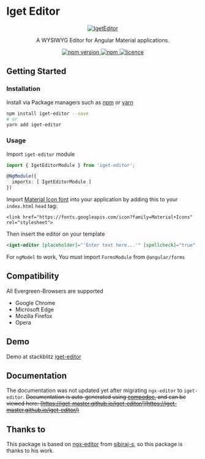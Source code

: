 # Iget Editor

<p align="center">
  <a href="https://github.com/iget-master/iget-editor">
   <img src="https://raw.githubusercontent.com/iget-master/iget-editor/master/src/assets/icons/iget-editor.png" alt="IgetEditor">
  </a>
</p>
<p align="center">A WYSIWYG Editor for Angular Material applications.</p>
<p align="center">
  <a href="https://www.npmjs.com/package/iget-editor">
    <img alt="npm version" src="https://img.shields.io/npm/v/iget-editor.svg">
  </a>
  <a href="https://www.npmjs.com/package/iget-editor">
    <img alt="npm" src="https://img.shields.io/npm/dm/iget-editor.svg">
  </a>
  <a href="https://github.com/iget-master/iget-editor/blob/master/LICENSE">
    <img alt="licence" src="https://img.shields.io/npm/l/iget-editor.svg">
  </a>
</p>

## Getting Started

### Installation

Install via Package managers such as [npm][npm] or [yarn][yarn]

```bash
npm install iget-editor --save
# or
yarn add iget-editor
```

### Usage

Import `iget-editor` module

```typescript
import { IgetEditorModule } from 'iget-editor';

@NgModule({
  imports: [ IgetEditorModule ]
})
```

Import [Material Icon font](https://material.io/tools/icons/) into your application by adding this to your `index.html` `head` tag:

    <link href="https://fonts.googleapis.com/icon?family=Material+Icons" rel="stylesheet">
 
Then insert the editor on your template

```html
<iget-editor [placeholder]="'Enter text here...'" [spellcheck]="true" [(ngModel)]="htmlContent"></iget-editor>
```

For `ngModel` to work, You must import `FormsModule` from `@angular/forms`

## Compatibility

All Evergreen-Browsers are supported

* Google Chrome
* Microsoft Edge
* Mozilla Firefox
* Opera

## Demo

Demo at stackblitz [iget-editor](https://iget-editor.stackblitz.io/)

## Documentation

The documentation was not updated yet after migrating `ngx-editor` to `iget-editor`.
<strike>Documentation is auto-generated using [compodoc][compodoc], and can be viewed here: [https://iget-master.github.io/iget-editor/](https://iget-master.github.io/iget-editor/)</strike>

## Thanks to

This package is based on [ngx-editor](https://github.com/sibiraj-s/ngx-editor) from [sibiraj-s](https://github.com/sibiraj-s), so this package is thanks to his work.  

[npm]: https://www.npmjs.com/
[yarn]: https://yarnpkg.com/lang/en/
[github]: https://iget-master.github.io/
[wiki]:https://github.com/iget-master/iget-editor/wiki/IgetEditor
[compodoc]: https://compodoc.github.io/website/
